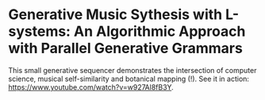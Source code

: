 # Generative Music Sythesis with L-systems: An Algorithmic Approach with Parallel Generative Grammars
This small generative sequencer demonstrates the intersection of computer science, musical self-similarity and botanical mapping (!).
See it in action: https://www.youtube.com/watch?v=w927Al8fB3Y.
